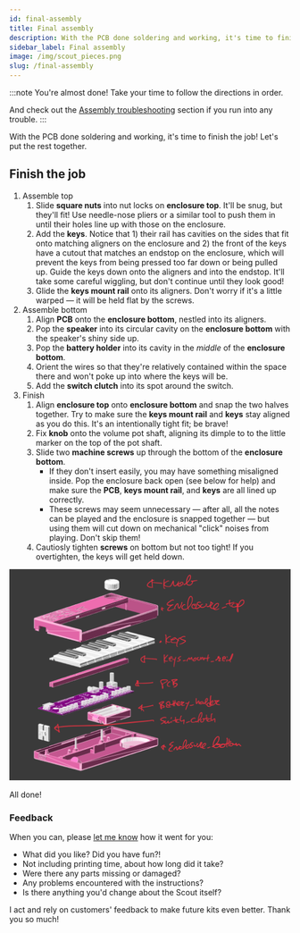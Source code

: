 ```yaml
---
id: final-assembly
title: Final assembly
description: With the PCB done soldering and working, it's time to finish the job!
sidebar_label: Final assembly
image: /img/scout_pieces.png
slug: /final-assembly
---
```


:::note
You're almost done! Take your time to follow the directions in order.

And check out the [Assembly troubleshooting](assembly-troubleshooting) section if you run into any trouble.
:::

With the PCB done soldering and working, it's time to finish the job! Let's put the rest together.

## Finish the job

1. Assemble top
   1. Slide **square nuts** into nut locks on **enclosure top**. It'll be snug, but they'll fit! Use needle-nose pliers or a similar tool to push them in until their holes line up with those on the enclosure.
   2. Add the **keys**. Notice that 1) their rail has cavities on the sides that fit onto matching aligners on the enclosure and 2) the front of the keys have a cutout that matches an endstop on the enclosure, which will prevent the keys from being pressed too far down or being pulled up. Guide the keys down onto the aligners and into the endstop. It'll take some careful wiggling, but don't continue until they look good!
   3. Glide the **keys mount rail** onto its aligners. Don't worry if it's a little warped &mdash; it will be held flat by the screws.
2. Assemble bottom
   1. Align **PCB** onto the **enclosure bottom**, nestled into its aligners.
   2. Pop the **speaker** into its circular cavity on the **enclosure bottom** with the speaker's shiny side up.
   3. Pop the **battery holder** into its cavity in the _middle_ of the **enclosure bottom**.
   4. Orient the wires so that they're relatively contained within the space there and won't poke up into where the keys will be.
   5. Add the **switch clutch** into its spot around the switch.
3. Finish
   1. Align **enclosure top** onto **enclosure bottom** and snap the two halves together. Try to make sure the **keys mount rail** and **keys** stay aligned as you do this. It's an intentionally tight fit; be brave!
   2. Fix **knob** onto the volume pot shaft, aligning its dimple to to the little marker on the top of the pot shaft.
   3. Slide two **machine screws** up through the bottom of the **enclosure bottom**.
      - If they don't insert easily, you may have something misaligned inside. Pop the enclosure back open (see below for help) and make sure the **PCB**, **keys mount rail**, and **keys** are all lined up correctly.
      - These screws may seem unnecessary &mdash; after all, all the notes can be played and the enclosure is snapped together &mdash; but using them will cut down on mechanical "click" noises from playing. Don't skip them!
   4. Cautiosly tighten **screws** on bottom but not too tight! If you overtighten, the keys will get held down.

![Scout's final assembly](/img/scout_pieces.png)

All done!

### Feedback

When you can, please [let me know](https://www.oskitone.com/contact) how it went for you:

- What did you like? Did you have fun?!
- Not including printing time, about how long did it take?
- Were there any parts missing or damaged?
- Any problems encountered with the instructions?
- Is there anything you'd change about the Scout itself?

I act and rely on customers' feedback to make future kits even better. Thank you so much!
